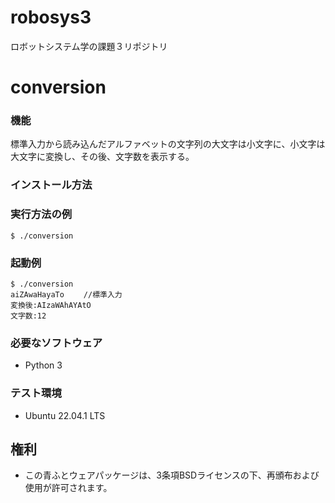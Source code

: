 # robosys3


ロボットシステム学の課題３リポジトリ

# conversion

### 機能

標準入力から読み込んだアルファベットの文字列の大文字は小文字に、小文字は大文字に変換し、その後、文字数を表示する。

### インストール方法


### 実行方法の例
```
$ ./conversion
```

### 起動例
```
$ ./conversion
aiZAwaHayaTo　　 //標準入力
変換後:AIzaWAhAYAtO
文字数:12
```
### 必要なソフトウェア
* Python 3

### テスト環境
* Ubuntu 22.04.1 LTS

## 権利

* この青ふとウェアパッケージは、3条項BSDライセンスの下、再頒布および使用が許可されます。
